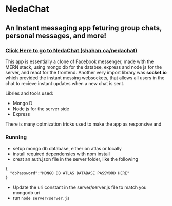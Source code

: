 # NedaChat
## An Instant messaging app feturing group chats, personal messages, and more!

### [Click Here to go to NedaChat (shahan.ca/nedachat)](http://shahan.ca/nedachat)

This app is essentially a clone of Facebook messenger, made with the MERN stack, using mongo db for the databse, express and node js for the server,
and react for the frontend. Another very import library was **socket.io** which provided the instant messing websockets, that allows all users in the chat to 
recieve instant updates when a new chat is sent.


Libries and tools used:
- Mongo D
- Node js for the server side
- Express


There is many optmization tricks used to make the app as responsive and 
### Running

- setup mongo db database, either on atlas or locally
- install required dependensies with npm install 
- creat an auth.json file in the server folder, like the following
```
{
  "dbPassword":"MONGO DB ATLAS DATABASE PASSWORD HERE"
}
```
- Update the uri constant in the server/server.js file to match you mongodb uri
- run ` node server/server.js `


